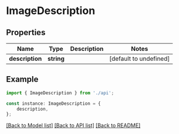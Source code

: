 # ImageDescription


## Properties

Name | Type | Description | Notes
------------ | ------------- | ------------- | -------------
**description** | **string** |  | [default to undefined]

## Example

```typescript
import { ImageDescription } from './api';

const instance: ImageDescription = {
    description,
};
```

[[Back to Model list]](../README.md#documentation-for-models) [[Back to API list]](../README.md#documentation-for-api-endpoints) [[Back to README]](../README.md)
